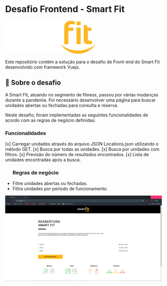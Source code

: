 <h1>Desafio Frontend - Smart Fit</h1>

<img src='https://github.com/Fernanda-Kipper/smartfit-frontend-challenge/blob/main/src/assets/images/svg/logo.svg'>

<p>Este repositório contém a solução para o desafio de Front-end do Smart Fit desenvolvido com framework Vuejs.</p>

<h2>📖 Sobre o desafio</h2>

<p>A Smart Fit, atuando no segmento de fitness, passou por várias mudanças durante a pandemia. Foi necessário desenvolver uma página para buscar unidades abertas ou fechadas para consulta e reserva.</p>
<p>Neste desafio, foram implementadas as seguintes funcionalidades de acordo com as regras de negócio definidas:</p>
<h3>Funcionalidades</h3>
<p>[x] Carregar unidades através do arquivo JSON Locations.json utilizando o método GET. [x] Busca por todas as unidades. [x] Busca por unidades com filtros. [x] Previsão do número de resultados encontrados. [x] Lista de unidades encontradas após a busca.</p>
<ul>
<h3>Regras de negócio</h3>
  <li>Filtre unidades abertas ou fechadas.</li>
 <li>Filtra unidades por período de funcionamento.</li>
</ul>

<img src="https://github.com/MatiasTSX/smartfit-frontend-challenge/blob/main/src/assets/images/Captura%20de%20Tela%20(6).png">
